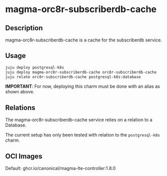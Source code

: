 # magma-orc8r-subscriberdb-cache

## Description

magma-orc8r-subscriberdb-cache is a cache for the subscriberdb service.

## Usage

```bash
juju deploy postgresql-k8s
juju deploy magma-orc8r-subscriberdb-cache orc8r-subscriberdb-cache
juju relate orc8r-subscriberdb-cache postgresql-k8s:database
```

**IMPORTANT**: For now, deploying this charm must be done with an alias as shown above.

## Relations

The magma-orc8r-subscriberdb-cache service relies on a relation to a Database.

The current setup has only been tested with relation to the `postgresql-k8s` charm.

## OCI Images

Default: ghcr.io/canonical/magma-lte-controller:1.8.0
